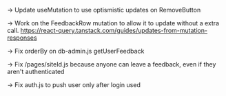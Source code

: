 -> Update useMutation to use optismistic updates on RemoveButton

-> Work on the FeedbackRow mutation to allow it to update without a extra call.
https://react-query.tanstack.com/guides/updates-from-mutation-responses

-> Fix orderBy on db-admin.js getUserFeedback

-> Fix /pages/siteId.js because anyone can leave a feedback, even if they aren't authenticated

-> Fix auth.js to push user only after login used